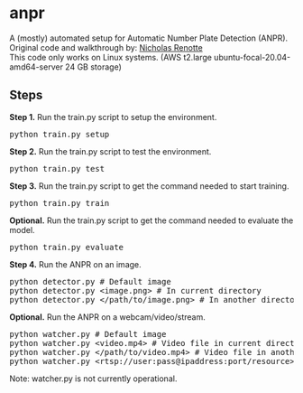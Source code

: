 # anpr
A (mostly) automated setup for Automatic Number Plate Detection (ANPR).<br />
Original code and walkthrough by: <a href="https://www.youtube.com/c/nicholasrenotte">Nicholas Renotte</a><br />
This code only works on Linux systems. (AWS t2.large ubuntu-focal-20.04-amd64-server 24 GB storage)

## Steps
<b>Step 1.</b> Run the train.py script to setup the environment.<br />
<pre>
python train.py setup
</pre> 
<b>Step 2.</b> Run the train.py script to test the environment.<br />
<pre>
python train.py test
</pre>
<b>Step 3.</b> Run the train.py script to get the command needed to start training.<br />
<pre>
python train.py train
</pre>
<b>Optional.</b> Run the train.py script to get the command needed to evaluate the model.<br />
<pre>
python train.py evaluate
</pre>
<b>Step 4.</b> Run the ANPR on an image.
<pre>
python detector.py # Default image
python detector.py &lt;image.png&gt; # In current directory
python detector.py &lt;/path/to/image.png&gt; # In another directory
</pre>
<b>Optional.</b> Run the ANPR on a webcam/video/stream.
<pre>
python watcher.py # Default image
python watcher.py &lt;video.mp4&gt; # Video file in current directory
python watcher.py &lt;/path/to/video.mp4&gt; # Video file in another directory
python watcher.py &lt;rtsp://user:pass@ipaddress:port/resource&gt; # RTSP stream
</pre>
Note: watcher.py is not currently operational.